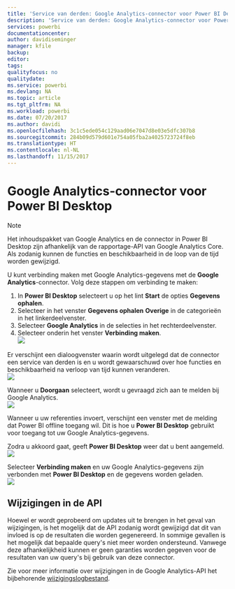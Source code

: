 ```yaml
---
title: 'Service van derden: Google Analytics-connector voor Power BI Desktop'
description: 'Service van derden: Google Analytics-connector voor Power BI Desktop'
services: powerbi
documentationcenter: 
author: davidiseminger
manager: kfile
backup: 
editor: 
tags: 
qualityfocus: no
qualitydate: 
ms.service: powerbi
ms.devlang: NA
ms.topic: article
ms.tgt_pltfrm: NA
ms.workload: powerbi
ms.date: 07/20/2017
ms.author: davidi
ms.openlocfilehash: 3c1c5ede054c129aad06e7047d8e03e5dfc307b8
ms.sourcegitcommit: 284b09d579d601e754a05fba2a4025723724f8eb
ms.translationtype: HT
ms.contentlocale: nl-NL
ms.lasthandoff: 11/15/2017
---
```

# <a name="google-analytics-connector-for-power-bi-desktop"></a>Google Analytics-connector voor Power BI Desktop
> [!NOTE]
> Het inhoudspakket van Google Analytics en de connector in Power BI Desktop zijn afhankelijk van de rapportage-API van Google Analytics Core. Als zodanig kunnen de functies en beschikbaarheid in de loop van de tijd worden gewijzigd.
> 
> 

U kunt verbinding maken met Google Analytics-gegevens met de **Google Analytics**-connector. Volg deze stappen om verbinding te maken:

1. In **Power BI Desktop** selecteert u op het lint **Start** de opties **Gegevens ophalen**.
2. Selecteer in het venster **Gegevens ophalen** **Overige** in de categorieën in het linkerdeelvenster.
3. Selecteer **Google Analytics** in de selecties in het rechterdeelvenster.
4. Selecteer onderin het venster **Verbinding maken**.  
   ![](media/service-google-analytics-connector/tps_googleanalytics_1.png)

Er verschijnt een dialoogvenster waarin wordt uitgelegd dat de connector een service van derden is en u wordt gewaarschuwd over hoe functies en beschikbaarheid na verloop van tijd kunnen veranderen.  
![](media/service-google-analytics-connector/tps_googleanalytics_2.png)

Wanneer u **Doorgaan** selecteert, wordt u gevraagd zich aan te melden bij Google Analytics.  
![](media/service-google-analytics-connector/tps_googleanalytics_3.png)

Wanneer u uw referenties invoert, verschijnt een venster met de melding dat Power BI offline toegang wil. Dit is hoe u **Power BI Desktop** gebruikt voor toegang tot uw Google Analytics-gegevens.  

Zodra u akkoord gaat, geeft **Power BI Desktop** weer dat u bent aangemeld.  
![](media/service-google-analytics-connector/tps_googleanalytics_5.png)

Selecteer **Verbinding maken** en uw Google Analytics-gegevens zijn verbonden met **Power BI Desktop** en de gegevens worden geladen.  
![](media/service-google-analytics-connector/tps_googleanalytics_6.png)

## <a name="changes-to-the-api"></a>Wijzigingen in de API
Hoewel er wordt geprobeerd om updates uit te brengen in het geval van wijzigingen, is het mogelijk dat de API zodanig wordt gewijzigd dat dit van invloed is op de resultaten die worden gegenereerd. In sommige gevallen is het mogelijk dat bepaalde query's niet meer worden ondersteund. Vanwege deze afhankelijkheid kunnen er geen garanties worden gegeven voor de resultaten van uw query's bij gebruik van deze connector.

Zie voor meer informatie over wijzigingen in de Google Analytics-API het bijbehorende [wijzigingslogbestand](https://developers.google.com/analytics/devguides/changelog).

